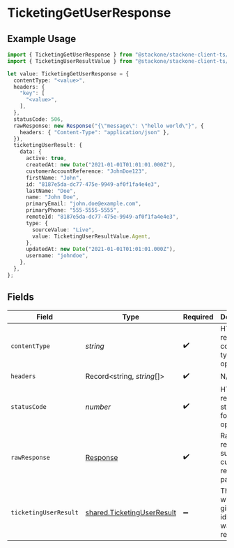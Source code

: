 # TicketingGetUserResponse

## Example Usage

```typescript
import { TicketingGetUserResponse } from "@stackone/stackone-client-ts/sdk/models/operations";
import { TicketingUserResultValue } from "@stackone/stackone-client-ts/sdk/models/shared";

let value: TicketingGetUserResponse = {
  contentType: "<value>",
  headers: {
    "key": [
      "<value>",
    ],
  },
  statusCode: 506,
  rawResponse: new Response("{\"message\": \"hello world\"}", {
    headers: { "Content-Type": "application/json" },
  }),
  ticketingUserResult: {
    data: {
      active: true,
      createdAt: new Date("2021-01-01T01:01:01.000Z"),
      customerAccountReference: "JohnDoe123",
      firstName: "John",
      id: "8187e5da-dc77-475e-9949-af0f1fa4e4e3",
      lastName: "Doe",
      name: "John Doe",
      primaryEmail: "john.doe@example.com",
      primaryPhone: "555-5555-5555",
      remoteId: "8187e5da-dc77-475e-9949-af0f1fa4e4e3",
      type: {
        sourceValue: "Live",
        value: TicketingUserResultValue.Agent,
      },
      updatedAt: new Date("2021-01-01T01:01:01.000Z"),
      username: "johndoe",
    },
  },
};
```

## Fields

| Field                                                                           | Type                                                                            | Required                                                                        | Description                                                                     |
| ------------------------------------------------------------------------------- | ------------------------------------------------------------------------------- | ------------------------------------------------------------------------------- | ------------------------------------------------------------------------------- |
| `contentType`                                                                   | *string*                                                                        | :heavy_check_mark:                                                              | HTTP response content type for this operation                                   |
| `headers`                                                                       | Record<string, *string*[]>                                                      | :heavy_check_mark:                                                              | N/A                                                                             |
| `statusCode`                                                                    | *number*                                                                        | :heavy_check_mark:                                                              | HTTP response status code for this operation                                    |
| `rawResponse`                                                                   | [Response](https://developer.mozilla.org/en-US/docs/Web/API/Response)           | :heavy_check_mark:                                                              | Raw HTTP response; suitable for custom response parsing                         |
| `ticketingUserResult`                                                           | [shared.TicketingUserResult](../../../sdk/models/shared/ticketinguserresult.md) | :heavy_minus_sign:                                                              | The user with the given identifier was retrieved.                               |